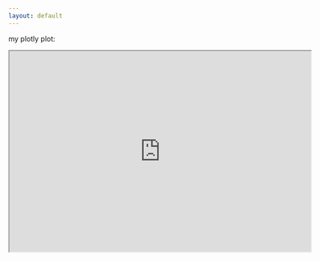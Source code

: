 ```yaml
---
layout: default
---
```


my plotly plot:
<iframe src="https://Le0wl.github.io/ada-template-website/assets/py/plotly_example.html" width="600" height="400"></iframe>
